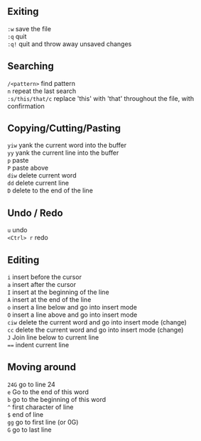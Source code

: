 ## Exiting

`:w` save the file  
`:q` quit  
`:q!` quit and throw away unsaved changes  

## Searching

`/<pattern>` find pattern  
`n` repeat the last search  
`:s/this/that/c` replace 'this' with 'that' throughout the file, with confirmation  

## Copying/Cutting/Pasting

`yiw` yank the current word into the buffer  
`yy` yank the current line into the buffer  
`p` paste  
`P` paste above  
`diw` delete current word  
`dd` delete current line  
`D` delete to the end of the line  

## Undo / Redo

`u` undo  
`<Ctrl> r` redo  

## Editing

`i` insert before the cursor  
`a` insert after the cursor  
`I` insert at the beginning of the line  
`A` insert at the end of the line  
`o` insert a line below and go into insert mode  
`O` insert a line above and go into insert mode  
`ciw` delete the current word and go into insert mode (change)  
`cc` delete the current word and go into insert mode (change)  
`J` Join line below to current line  
`==` indent current line  

## Moving around

`24G` go to line 24  
`e` Go to the end of this word  
`b` go to the beginning of this word  
`^` first character of line  
`$` end of line  
`gg` go to first line (or 0G)  
`G` go to last line  

